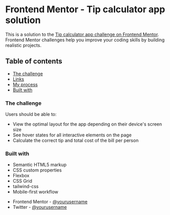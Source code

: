 # Frontend Mentor - Tip calculator app solution

This is a solution to the [Tip calculator app challenge on Frontend Mentor](https://www.frontendmentor.io/challenges/tip-calculator-app-ugJNGbJUX). Frontend Mentor challenges help you improve your coding skills by building realistic projects.

## Table of contents

<!-- - [Overview](#overview) -->
- [The challenge](#the-challenge)
- [Links](#links)
- [My process](#my-process)
- [Built with](#built-with)

### The challenge

Users should be able to:

- View the optimal layout for the app depending on their device's screen size
- See hover states for all interactive elements on the page
- Calculate the correct tip and total cost of the bill per person

<!-- ### Links

- Solution URL: [Add solution URL here](https://your-solution-url.com)
- Live Site URL: [Add live site URL here](https://your-live-site-url.com) -->


### Built with

- Semantic HTML5 markup
- CSS custom properties
- Flexbox
- CSS Grid
- tailwind-css
- Mobile-first workflow


<!-- - Website - [Add your name here](https://www.your-site.com) -->
- Frontend Mentor - [@yourusername](https://www.frontendmentor.io/profile/OlaniyanEniola)
- Twitter - [@yourusername](https://www.twitter.com/@OlaniyanEniola5)

